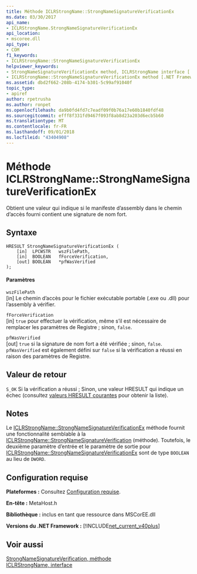 ```yaml
---
title: Méthode ICLRStrongName::StrongNameSignatureVerificationEx
ms.date: 03/30/2017
api_name:
- ICLRStrongName.StrongNameSignatureVerificationEx
api_location:
- mscoree.dll
api_type:
- COM
f1_keywords:
- ICLRStrongName::StrongNameSignatureVerificationEx
helpviewer_keywords:
- StrongNameSignatureVerificationEx method, ICLRStrongName interface [.NET Framework hosting]
- ICLRStrongName::StrongNameSignatureVerificationEx method [.NET Framework hosting]
ms.assetid: dbd2f662-208b-4174-b301-5c99af91040f
topic_type:
- apiref
author: rpetrusha
ms.author: ronpet
ms.openlocfilehash: da9b0fd4fd7c7eadf09f0b76a17e60b1840fdf48
ms.sourcegitcommit: efff8f331fd9467f093f8ab8d23a203d6ecb5b60
ms.translationtype: MT
ms.contentlocale: fr-FR
ms.lasthandoff: 09/01/2018
ms.locfileid: "43404908"
---
```

# <a name="iclrstrongnamestrongnamesignatureverificationex-method"></a>Méthode ICLRStrongName::StrongNameSignatureVerificationEx
Obtient une valeur qui indique si le manifeste d’assembly dans le chemin d’accès fourni contient une signature de nom fort.  
  
## <a name="syntax"></a>Syntaxe  
  
```  
HRESULT StrongNameSignatureVerificationEx (  
    [in]  LPCWSTR   wszFilePath,  
    [in]  BOOLEAN   fForceVerification,  
    [out] BOOLEAN   *pfWasVerified  
);  
```  
  
#### <a name="parameters"></a>Paramètres  
 `wszFilePath`  
 [in] Le chemin d’accès pour le fichier exécutable portable (.exe ou .dll) pour l’assembly à vérifier.  
  
 `fForceVerification`  
 [in] `true` pour effectuer la vérification, même s’il est nécessaire de remplacer les paramètres de Registre ; sinon, `false`.  
  
 `pfWasVerified`  
 [out] `true` si la signature de nom fort a été vérifiée ; sinon, `false`. `pfWasVerified` est également défini sur `false` si la vérification a réussi en raison des paramètres de Registre.  
  
## <a name="return-value"></a>Valeur de retour  
 `S_OK` Si la vérification a réussi ; Sinon, une valeur HRESULT qui indique un échec (consultez [valeurs HRESULT courantes](https://go.microsoft.com/fwlink/?LinkId=213878) pour obtenir la liste).  
  
## <a name="remarks"></a>Notes  
 Le [ICLRStrongName::StrongNameSignatureVerificationEx](../../../../docs/framework/unmanaged-api/hosting/iclrstrongname-strongnamesignatureverificationex-method.md) méthode fournit une fonctionnalité semblable à la [ICLRStrongName::StrongNameSignatureVerification](../../../../docs/framework/unmanaged-api/hosting/iclrstrongname-strongnamesignatureverification-method.md) (méthode). Toutefois, le deuxième paramètre d’entrée et le paramètre de sortie pour [ICLRStrongName::StrongNameSignatureVerificationEx](../../../../docs/framework/unmanaged-api/hosting/iclrstrongname-strongnamesignatureverificationex-method.md) sont de type `BOOLEAN` au lieu de `DWORD`.  
  
## <a name="requirements"></a>Configuration requise  
 **Plateformes :** Consultez [Configuration requise](../../../../docs/framework/get-started/system-requirements.md).  
  
 **En-tête :** MetaHost.h  
  
 **Bibliothèque :** inclus en tant que ressource dans MSCorEE.dll  
  
 **Versions du .NET Framework :** [!INCLUDE[net_current_v40plus](../../../../includes/net-current-v40plus-md.md)]  
  
## <a name="see-also"></a>Voir aussi  
 [StrongNameSignatureVerification, méthode](../../../../docs/framework/unmanaged-api/hosting/iclrstrongname-strongnamesignatureverification-method.md)  
 [ICLRStrongName, interface](../../../../docs/framework/unmanaged-api/hosting/iclrstrongname-interface.md)
